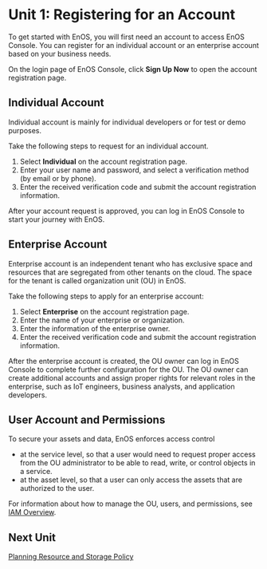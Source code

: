 # Unit 1: Registering for an Account

To get started with EnOS, you will first need an account to access EnOS Console. You can register for an individual account or an enterprise account based on your business needs.

On the login page of EnOS Console, click **Sign Up Now** to open the account registration page.

## Individual Account

Individual account is mainly for individual developers or for test or demo purposes.

Take the following steps to request for an individual account.

1. Select **Individual** on the account registration page. 
2. Enter your user name and password, and select a verification method (by email or by phone). 
3. Enter the received verification code and submit the account registration information.

After your account request is approved, you can log in EnOS Console to start your journey with EnOS.

## Enterprise Account

Enterprise account is an independent tenant who has exclusive space and resources that are segregated from other tenants on the cloud. The space for the tenant is called organization unit (OU) in EnOS.

Take the following steps to apply for an enterprise account:

1. Select **Enterprise** on the account registration page.
2. Enter the name of your enterprise or organization.
3. Enter the information of the enterprise owner.  
4. Enter the received verification code and submit the account registration information.

After the enterprise account is created, the OU owner can log in EnOS Console to complete further configuration for the OU. The OU owner can create additional accounts and assign proper rights for relevant roles in the enterprise, such as IoT engineers, business analysts, and application developers.

## User Account and Permissions

To secure your assets and data, EnOS enforces access control
- at the service level, so that a user would need to request proper access from the OU administrator to be able to read, write, or control objects in a service.
- at the asset level, so that a user can only access the assets that are authorized to the user.

For information about how to manage the OU, users, and permissions, see [IAM Overview](/docs/iam/en/latest/iam_overview).

## Next Unit

[Planning Resource and Storage Policy](planning)

<!--end-->
